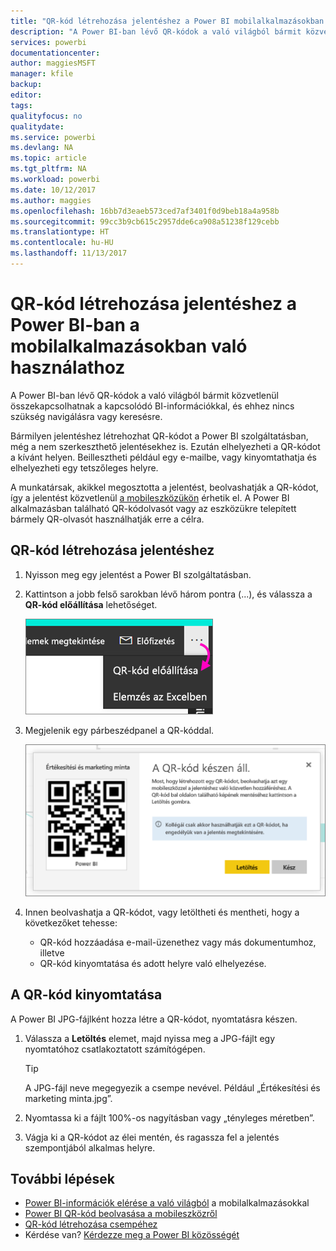 ```yaml
---
title: "QR-kód létrehozása jelentéshez a Power BI mobilalkalmazásokban való használathoz"
description: "A Power BI-ban lévő QR-kódok a való világból bármit közvetlenül összekapcsolhatnak a Power BI mobilalkalmazás kapcsolódó BI-információival, és ehhez nincs szükség keresésre."
services: powerbi
documentationcenter: 
author: maggiesMSFT
manager: kfile
backup: 
editor: 
tags: 
qualityfocus: no
qualitydate: 
ms.service: powerbi
ms.devlang: NA
ms.topic: article
ms.tgt_pltfrm: NA
ms.workload: powerbi
ms.date: 10/12/2017
ms.author: maggies
ms.openlocfilehash: 16bb7d3eaeb573ced7af3401f0d9beb18a4a958b
ms.sourcegitcommit: 99cc3b9cb615c2957dde6ca908a51238f129cebb
ms.translationtype: HT
ms.contentlocale: hu-HU
ms.lasthandoff: 11/13/2017
---
```

# <a name="create-a-qr-code-for-a-report-in-power-bi-to-use-in-the-mobile-apps"></a>QR-kód létrehozása jelentéshez a Power BI-ban a mobilalkalmazásokban való használathoz
A Power BI-ban lévő QR-kódok a való világból bármit közvetlenül összekapcsolhatnak a kapcsolódó BI-információkkal, és ehhez nincs szükség navigálásra vagy keresésre.

Bármilyen jelentéshez létrehozhat QR-kódot a Power BI szolgáltatásban, még a nem szerkeszthető jelentésekhez is. Ezután elhelyezheti a QR-kódot a kívánt helyen. Beillesztheti például egy e-mailbe, vagy kinyomtathatja és elhelyezheti egy tetszőleges helyre. 

A munkatársak, akikkel megosztotta a jelentést, beolvashatják a QR-kódot, így a jelentést közvetlenül [a mobileszközükön](mobile-apps-qr-code.md) érhetik el. A Power BI alkalmazásban található QR-kódolvasót vagy az eszközükre telepített bármely QR-olvasót használhatják erre a célra.

## <a name="create-a-qr-code-for-a-report"></a>QR-kód létrehozása jelentéshez
1. Nyisson meg egy jelentést a Power BI szolgáltatásban.
2. Kattintson a jobb felső sarokban lévő három pontra (...), és válassza a **QR-kód előállítása** lehetőséget. 
   
    ![](media/service-create-qr-code-for-report/power-bi-create-qr-code-report.png)
3. Megjelenik egy párbeszédpanel a QR-kóddal. 
   
    ![](media/service-create-qr-code-for-report/powerbi_report_qrcode.png)
4. Innen beolvashatja a QR-kódot, vagy letöltheti és mentheti, hogy a következőket tehesse: 
   
   * QR-kód hozzáadása e-mail-üzenethez vagy más dokumentumhoz, illetve 
   * QR-kód kinyomtatása és adott helyre való elhelyezése. 

## <a name="print-the-qr-code"></a>A QR-kód kinyomtatása
A Power BI JPG-fájlként hozza létre a QR-kódot, nyomtatásra készen. 

1. Válassza a **Letöltés** elemet, majd nyissa meg a JPG-fájlt egy nyomtatóhoz csatlakoztatott számítógépen.  
   
   > [!TIP]
   > A JPG-fájl neve megegyezik a csempe nevével. Például „Értékesítési és marketing minta.jpg”.
   > 
   > 
2. Nyomtassa ki a fájlt 100%-os nagyításban vagy „tényleges méretben”.  
3. Vágja ki a QR-kódot az élei mentén, és ragassza fel a jelentés szempontjából alkalmas helyre. 

## <a name="next-steps"></a>További lépések
* [Power BI-információk elérése a való világból](mobile-apps-data-in-real-world-context.md) a mobilalkalmazásokkal
* [Power BI QR-kód beolvasása a mobileszközről](mobile-apps-qr-code.md)
* [QR-kód létrehozása csempéhez](service-create-qr-code-for-tile.md)
* Kérdése van? [Kérdezze meg a Power BI közösségét](http://community.powerbi.com/)

